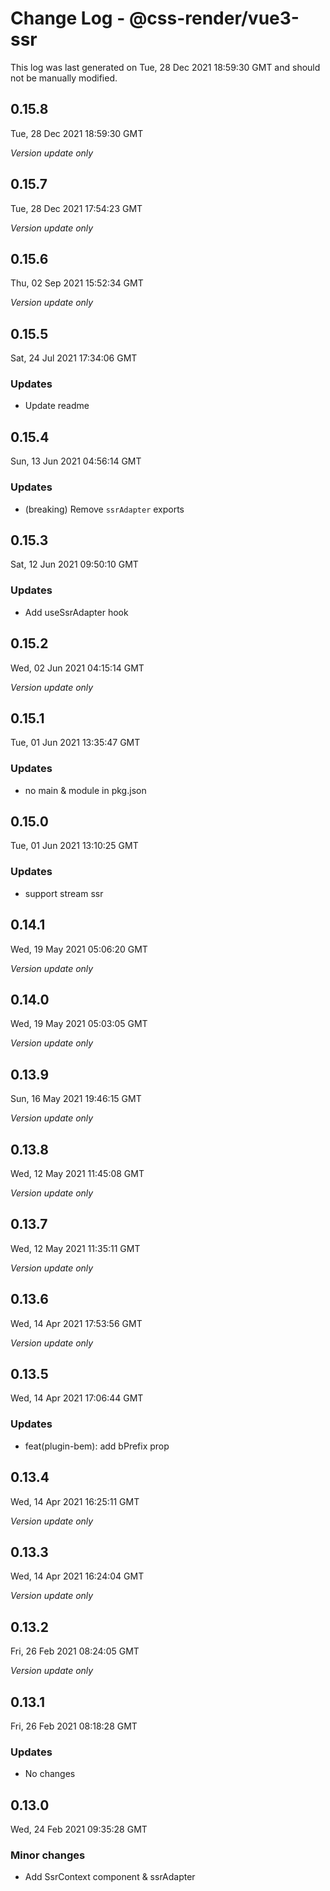 # Change Log - @css-render/vue3-ssr

This log was last generated on Tue, 28 Dec 2021 18:59:30 GMT and should not be manually modified.

## 0.15.8
Tue, 28 Dec 2021 18:59:30 GMT

_Version update only_

## 0.15.7
Tue, 28 Dec 2021 17:54:23 GMT

_Version update only_

## 0.15.6
Thu, 02 Sep 2021 15:52:34 GMT

_Version update only_

## 0.15.5
Sat, 24 Jul 2021 17:34:06 GMT

### Updates

- Update readme

## 0.15.4
Sun, 13 Jun 2021 04:56:14 GMT

### Updates

- (breaking) Remove `ssrAdapter` exports

## 0.15.3
Sat, 12 Jun 2021 09:50:10 GMT

### Updates

- Add useSsrAdapter hook

## 0.15.2
Wed, 02 Jun 2021 04:15:14 GMT

_Version update only_

## 0.15.1
Tue, 01 Jun 2021 13:35:47 GMT

### Updates

- no main & module in pkg.json

## 0.15.0
Tue, 01 Jun 2021 13:10:25 GMT

### Updates

- support stream ssr

## 0.14.1
Wed, 19 May 2021 05:06:20 GMT

_Version update only_

## 0.14.0
Wed, 19 May 2021 05:03:05 GMT

_Version update only_

## 0.13.9
Sun, 16 May 2021 19:46:15 GMT

_Version update only_

## 0.13.8
Wed, 12 May 2021 11:45:08 GMT

_Version update only_

## 0.13.7
Wed, 12 May 2021 11:35:11 GMT

_Version update only_

## 0.13.6
Wed, 14 Apr 2021 17:53:56 GMT

_Version update only_

## 0.13.5
Wed, 14 Apr 2021 17:06:44 GMT

### Updates

- feat(plugin-bem): add bPrefix prop

## 0.13.4
Wed, 14 Apr 2021 16:25:11 GMT

_Version update only_

## 0.13.3
Wed, 14 Apr 2021 16:24:04 GMT

_Version update only_

## 0.13.2
Fri, 26 Feb 2021 08:24:05 GMT

_Version update only_

## 0.13.1
Fri, 26 Feb 2021 08:18:28 GMT

### Updates

- No changes

## 0.13.0
Wed, 24 Feb 2021 09:35:28 GMT

### Minor changes

- Add SsrContext component & ssrAdapter

